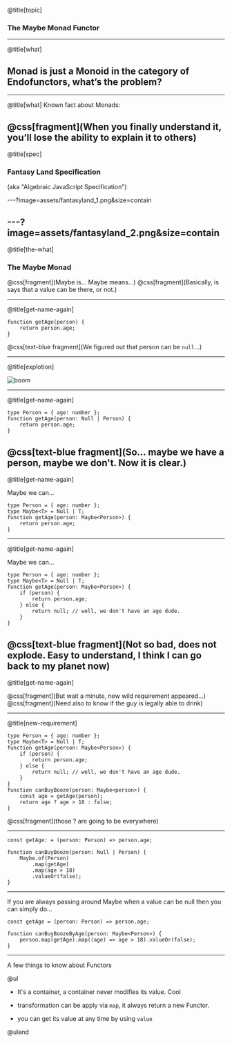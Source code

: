@title[topic]

### The Maybe Monad Functor

---

@title[what]

Monad is just a Monoid in the category of Endofunctors, what’s the problem?
---
---

@title[what]
Known fact about Monads:

@css[fragment](When you finally understand it, you’ll lose the ability to explain it to others)
---

@title[spec]

### Fantasy Land Specification

(aka "Algebraic JavaScript Specification")

---?image=assets/fantasyland_1.png&size=contain

---?image=assets/fantasyland_2.png&size=contain
---
@title[the-what]

### The Maybe Monad

@css[fragment](Maybe is... Maybe means...)
@css[fragment](Basically, is says that a value can be there, or not.)

---

@title[get-name-again]

```
function getAge(person) {
    return person.age;
}
```

@css[text-blue fragment](We figured out that person can be `null`...)

---

@title[explotion]

![boom](https://images2.minutemediacdn.com/image/upload/c_fill,g_auto,h_1248,w_2220/f_auto,q_auto,w_1100/v1554933379/shape/mentalfloss/nuclear-bomb-dirty-470309868.jpg)

---

@title[get-name-again]

```
type Person = { age: number };
function getAge(person: Null | Person) {
    return person.age;
}
```

@css[text-blue fragment](So... maybe we have a person, maybe we don't. Now it is clear.)
---

@title[get-name-again]

Maybe we can...

```
type Person = { age: number };
type Maybe<T> = Null | T;
function getAge(person: Maybe<Person>) {
    return person.age;
}
```
---
@title[get-name-again]

Maybe we can...

```
type Person = { age: number };
type Maybe<T> = Null | T;
function getAge(person: Maybe<Person>) {
    if (person) {
        return person.age;
    } else {
        return null; // well, we don't have an age dude.
    }
}
```

@css[text-blue fragment](Not so bad, does not explode. Easy to understand, I think I can go back to my planet now)
---
@title[get-name-again]

@css[fragment](But wait a minute, new wild requirement appeared...)
@css[fragment](Need also to know if the guy is legally able to drink)

---
@title[new-requirement]

```
type Person = { age: number };
type Maybe<T> = Null | T;
function getAge(person: Maybe<Person>) {
    if (person) {
        return person.age;
    } else {
        return null; // well, we don't have an age dude.
    }
}
function canBuyBooze(person: Maybe<person>) {
    const age = getAge(person);
    return age ? age > 18 : false;
}
```

@css[fragment](those ? are going to be everywhere)

---
```
const getAge: = (person: Person) => person.age;

function canBuyBooze(person: Null | Person) {
    Maybe.of(Person)
        .map(getAge)
        .map(age > 18)
        .valueOr(false);
}
```
---

If you are always passing around Maybe when a value can be null then you can simply do...

```
const getAge = (person: Person) => person.age;

function canBuyBoozeByAge(person: Maybe<Person>) {
    person.map(getAge).map((age) => age > 18).valueOr(false);
}
```
---

A few things to know about Functors

@ul

- It's a container, a container never modifies its value. Cool

- transformation can be apply via `map`, it always return a new Functor.

- you can get its value at any time by using `value`

@ulend
